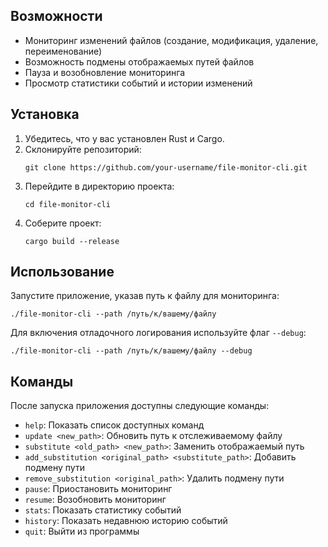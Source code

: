 ## Возможности

- Мониторинг изменений файлов (создание, модификация, удаление, переименование)
- Возможность подмены отображаемых путей файлов
- Пауза и возобновление мониторинга
- Просмотр статистики событий и истории изменений

## Установка

1. Убедитесь, что у вас установлен Rust и Cargo.
2. Склонируйте репозиторий:
   ```
   git clone https://github.com/your-username/file-monitor-cli.git
   ```
3. Перейдите в директорию проекта:
   ```
   cd file-monitor-cli
   ```
4. Соберите проект:
   ```
   cargo build --release
   ```

## Использование

Запустите приложение, указав путь к файлу для мониторинга:

```
./file-monitor-cli --path /путь/к/вашему/файлу
```

Для включения отладочного логирования используйте флаг `--debug`:

```
./file-monitor-cli --path /путь/к/вашему/файлу --debug
```

## Команды

После запуска приложения доступны следующие команды:

- `help`: Показать список доступных команд
- `update <new_path>`: Обновить путь к отслеживаемому файлу
- `substitute <old_path> <new_path>`: Заменить отображаемый путь
- `add_substitution <original_path> <substitute_path>`: Добавить подмену пути
- `remove_substitution <original_path>`: Удалить подмену пути
- `pause`: Приостановить мониторинг
- `resume`: Возобновить мониторинг
- `stats`: Показать статистику событий
- `history`: Показать недавнюю историю событий
- `quit`: Выйти из программы
